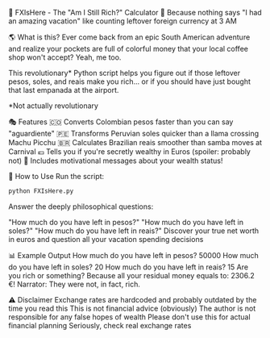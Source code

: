 💸 FXIsHere - The "Am I Still Rich?" Calculator 💸
Because nothing says "I had an amazing vacation" like counting leftover foreign currency at 3 AM

🌎 What is this?
Ever come back from an epic South American adventure and realize your pockets are full of colorful money that your local coffee shop won't accept? Yeah, me too.

This revolutionary* Python script helps you figure out if those leftover pesos, soles, and reais make you rich... or if you should have just bought that last empanada at the airport.

*Not actually revolutionary

🎭 Features
🇨🇴 Converts Colombian pesos faster than you can say "aguardiente"
🇵🇪 Transforms Peruvian soles quicker than a llama crossing Machu Picchu
🇧🇷 Calculates Brazilian reais smoother than samba moves at Carnival
💶 Tells you if you're secretly wealthy in Euros (spoiler: probably not)
🎉 Includes motivational messages about your wealth status!

🚀 How to Use
Run the script:
```bash 
python FXIsHere.py
```
Answer the deeply philosophical questions:

"How much do you have left in pesos?"
"How much do you have left in soles?"
"How much do you have left in reais?"
Discover your true net worth in euros and question all your vacation spending decisions

📊 Example Output
How much do you have left in pesos? 50000
How much do you have left in soles? 20
How much do you have left in reais? 15
Are you rich or something? Because all your residual money equals to: 2306.2 €!
Narrator: They were not, in fact, rich.

⚠️ Disclaimer
Exchange rates are hardcoded and probably outdated by the time you read this
This is not financial advice (obviously)
The author is not responsible for any false hopes of wealth
Please don't use this for actual financial planning
Seriously, check real exchange rates
